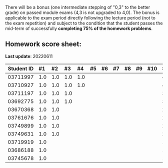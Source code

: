 There will be a bonus (one intermediate stepping of "0,3" to the better grade) on passed module exams (4,3 is not upgraded to 4,0). The bonus is applicable to the exam period directly following the lecture period (not to the exam repetition) and subject to the condition that the student passes the mid-term of successfully **completing 75% of the homework problems**.


## Homework score sheet:

**Last update**: 20220611

| Student ID | #1   | #2   | #3   | #4   | #5   | #6   | #7   | #8   | #9   | #10  | Sum  |
| ---------- | :--- | :--- | :--- | :--- | :--- | :--- | :--- | :--- | :--- | :--- | :--- |
| 03711997   | 1.0  | 1.0  | 1.0  | 1.0  |      |      |      |      |      |      | 4.0  |
| 03710927   | 1.0  | 1.0  | 1.0  | 1.0  |      |      |      |      |      |      | 4.0  |
| 03711197   | 1.0  | 1.0  | 1.0  |      |      |      |      |      |      |      | 3.0  |
| 03692775   | 1.0  | 1.0  | 1.0  |      |      |      |      |      |      |      | 3.0  |
| 03670368   | 1.0  | 1.0  |      |      |      |      |      |      |      |      | 2.0  |
| 03761676   | 1.0  | 1.0  |      |      |      |      |      |      |      |      | 2.0  |
| 03749899   | 1.0  | 1.0  |      |      |      |      |      |      |      |      | 2.0  |
| 03749631   | 1.0  | 1.0  |      |      |      |      |      |      |      |      | 2.0  |
| 03719919   | 1.0  |      |      |      |      |      |      |      |      |      | 1.0  |
| 03686188   | 1.0  |      |      |      |      |      |      |      |      |      | 1.0  |
| 03745678   | 1.0  |      |      |      |      |      |      |      |      |      | 1.0  |

